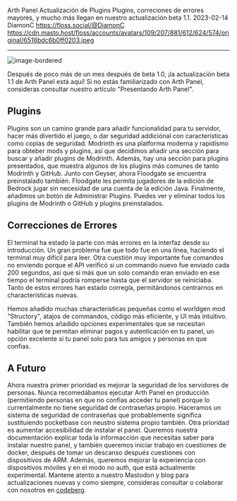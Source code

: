 Arth Panel Actualización de Plugins
Plugins, correciones de errores mayores, y mucho más llegan en nuestro actualización beta 1.1.
2023-02-14
DiamonC
https://floss.social/@DiamonC
https://cdn.masto.host/floss/accounts/avatars/109/207/881/612/624/574/original/6516bdc6b0ff0203.jpeg

---

![image-bordered](https://i.imgur.com/sHstVuD.png)  

Después de poco más de un mes después de beta 1.0, ¡la actualización beta 1.1 de Arth Panel está aquí! Si no estás familiarizado con Arth Panel, consideras consultar nuestro artículo "Presentando Arth Panel".

## Plugins

Plugins son un camino grande para añadir funcionalidad para tu servidor, hacer más divertido el juego, o dar seguridad addiciónal con características como copias de seguridad. Modrinth es una platforma moderna y rapidísmo para obteber mods y plugins, así que decidimos añadir una sección para buscar y añadir plugins de Modrinth. Además, hay una sección para plugins presentados, que muestra algunos de los plugins más comunes de tanto Modrinth y GitHub.
	Junto con Geyser, ahora Floodgate se encuentra preinstalado también. Floodgate les permita jugadores de la edición de Bedrock jugar sin necesidad de una cuenta de la edición Java. Finalmente, añadimos un botón de Administrar Plugins. Puedes ver y eliminar todos los plugins de Modrinth o GitHub y plugins preinstalados.

## Correcciones de Errores

El terminal ha estado la parte con más errores en la interfaz desde su introducción. Un gran problema fue que todo fue en una línea, haciendo el terminal muy difícil para leer. Otra cuestión muy importante fue comandos no enviendo porque el API verificó si un commando nuevo fue enviado cada 200 segundos, así que si más que un solo comando eran enviado en ese tiempo el terminal podría romperse hasta que el servidor se reiniciaba. Tanto de estos errores han estado corregía, permitándonos centrarnos en characterísticas nuevas.

Hemos añadido muchas characterísticas pequeñas como el worldgen mod "Structory", atajos de commandos, código más eficiente, y UI más intuitivo. También hemos añadido opciones experimentales que se necesitan habilitar que te permitan eliminar pagos y autenticación en tu panel, un opción excelente si tu panel solo para tus amigos y personas en que confias.

## A Futuro

Ahora nuestra primer prioridad es mejorar la seguridad de los servidores de personas. Nunca recomedábamos ejecutar Arth Panel en producción (permitiendo personas en que no confias acceder tu panel) porque lo currentalmente no tiene seguridad de contraseñas propio. Haceramos un sistema de seguridad de contraseñas que probablemente significa sustituiendo pocketbase con neustro sistema propio también.
	Otra prioridad es aumentar accesibilidad de instalar el panel. Queremos nuestra documentación explicar toda la informacción que necesitas saber para instalar nuestro panel, y también queremos iniciar trabajo en cuestiones de docker, después de tomar un descanso después cuestiones con dispositivos de ARM. Además, queremos mejorar la experiencia con dispositivos móviles y en el modo no auth, que está actualmente experimental. Mantene atento a nuestro Mastodon y blog para actualizaciones nuevas y como siempre, consideras consultar o colaborar con nosotros en [codeberg](https://codeberg.org/arth).
